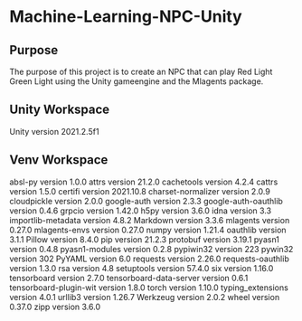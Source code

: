 # Machine-Learning-NPC-Unity

## Purpose

The purpose of this project is to create an NPC that can play Red Light Green Light using the Unity gameengine and the Mlagents package.

## Unity Workspace
Unity version 2021.2.5f1


## Venv Workspace

absl-py                version 1.0.0
attrs                  version 21.2.0
cachetools             version 4.2.4
cattrs                 version 1.5.0
certifi                version 2021.10.8
charset-normalizer     version 2.0.9
cloudpickle             version 2.0.0
google-auth             version 2.3.3
google-auth-oauthlib    version 0.4.6
grpcio                  version 1.42.0
h5py                    version 3.6.0
idna                    version 3.3
importlib-metadata      version 4.8.2
Markdown                version 3.3.6
mlagents                version 0.27.0
mlagents-envs           version 0.27.0
numpy                   version 1.21.4
oauthlib                version 3.1.1
Pillow                  version 8.4.0
pip                     version 21.2.3
protobuf                version 3.19.1
pyasn1                  version 0.4.8
pyasn1-modules          version 0.2.8
pypiwin32               version 223
pywin32                 version 302
PyYAML                  version 6.0
requests                version 2.26.0
requests-oauthlib       version 1.3.0
rsa                     version 4.8
setuptools              version 57.4.0
six                     version 1.16.0
tensorboard             version 2.7.0
tensorboard-data-server version 0.6.1
tensorboard-plugin-wit  version 1.8.0
torch                   version 1.10.0
typing_extensions       version 4.0.1
urllib3                 version 1.26.7
Werkzeug                version 2.0.2
wheel                   version 0.37.0
zipp                    version 3.6.0
